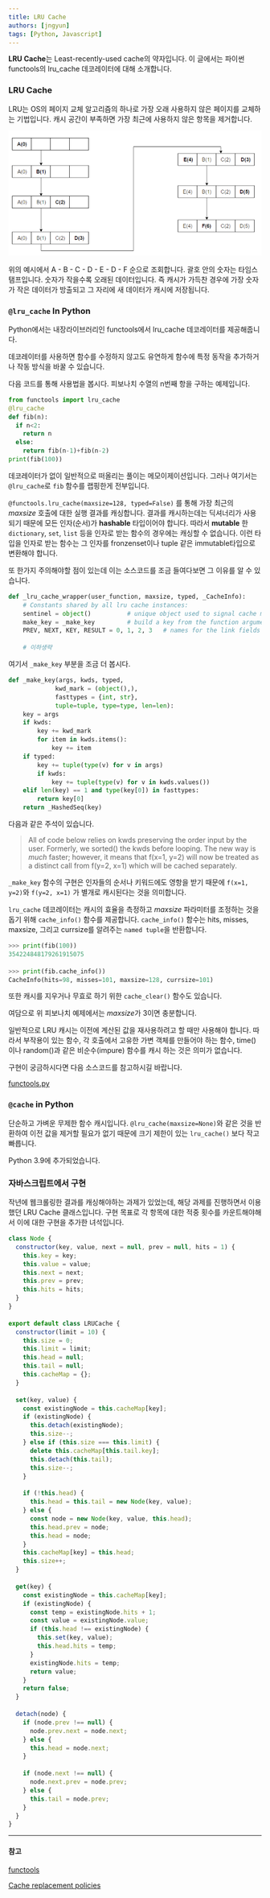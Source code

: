 ```yaml
---
title: LRU Cache
authors: [jngyun]
tags: [Python, Javascript]
---
```


**LRU Cache**는 Least-recently-used cache의 약자입니다. 이 글에서는 파이썬 functools의 lru_cache 데코레이터에 대해 소개합니다.

<!--truncate-->

### LRU Cache

LRU는 OS의 페이지 교체 알고리즘의 하나로 가장 오래 사용하지 않은 페이지를 교체하는 기법입니다. 캐시 공간이 부족하면 가장 최근에 사용하지 않은 항목을 제거합니다.

![lru_cache](./lru_cache.png)

위의 예시에서 A - B - C - D - E - D - F 순으로 조회합니다. 괄호 안의 숫자는 타임스탬프입니다. 숫자가 작을수록 오래된 데이터입니다. 즉 캐시가 가득찬 경우에 가장 숫자가 작은 데이터가 방출되고 그 자리에 새 데이터가 캐시에 저장됩니다.

### `@lru_cache` In Python

Python에서는 내장라이브러리인 functools에서 lru_cache 데코레이터를 제공해줍니다.

데코레이터를 사용하면 함수를 수정하지 않고도 유연하게 함수에 특정 동작을 추가하거나 작동 방식을 바꿀 수 있습니다.

다음 코드를 통해 사용법을 봅시다. 피보나치 수열의 n번째 항을 구하는 예제입니다.

```python
from functools import lru_cache
@lru_cache
def fib(n):
  if n<2:
    return n
  else:
    return fib(n-1)+fib(n-2)
print(fib(100))
```

데코레이터가 없이 일반적으로 떠올리는 풀이는 메모이제이션입니다. 그러나 여기서는 `@lru_cache`로 `fib` 함수를 랩핑한게 전부입니다.

`@functools.lru_cache(maxsize=128, typed=False)` 를 통해 가장 최근의 _maxsize_ 호출에 대한 실행 결과를 캐싱합니다. 결과를 캐시하는데는 딕셔너리가 사용되기 때문에 모든 인자(순서)가 **hashable** 타입이어야 합니다. 따라서 **mutable** 한 `dictionary`, `set`, `list` 등을 인자로 받는 함수의 경우에는 캐싱할 수 없습니다. 이런 타입을 인자로 받는 함수는 그 인자를 fronzenset이나 tuple 같은 immutable타입으로 변환해야 합니다.

또 한가지 주의해야할 점이 있는데 이는 소스코드를 조금 들여다보면 그 이유를 알 수 있습니다.

```python
def _lru_cache_wrapper(user_function, maxsize, typed, _CacheInfo):
    # Constants shared by all lru cache instances:
    sentinel = object()          # unique object used to signal cache misses
    make_key = _make_key         # build a key from the function arguments
    PREV, NEXT, KEY, RESULT = 0, 1, 2, 3   # names for the link fields

    # 이하생략
```

여기서 `_make_key` 부분을 조금 더 봅시다.

```python
def _make_key(args, kwds, typed,
             kwd_mark = (object(),),
             fasttypes = {int, str},
             tuple=tuple, type=type, len=len):
    key = args
    if kwds:
        key += kwd_mark
        for item in kwds.items():
            key += item
    if typed:
        key += tuple(type(v) for v in args)
        if kwds:
            key += tuple(type(v) for v in kwds.values())
    elif len(key) == 1 and type(key[0]) in fasttypes:
        return key[0]
    return _HashedSeq(key)
```

다음과 같은 주석이 있습니다.

> All of code below relies on kwds preserving the order input by the user. Formerly, we sorted() the kwds before looping. The new way is _much_ faster; however, it means that f(x=1, y=2) will now be treated as a distinct call from f(y=2, x=1) which will be cached separately.

`_make_key` 함수의 구현은 인자들의 순서나 키워드에도 영항을 받기 때문에 `f(x=1, y=2)`와 `f(y=2, x=1)` 가 별개로 캐시된다는 것을 의미합니다.

`lru_cache` 데코레이터는 캐시의 효율을 측정하고 _maxsize_ 파라미터를 조정하는 것을 돕기 위해 `cache_info()` 함수를 제공합니다. `cache_info()` 함수는 hits, misses, maxsize, 그리고 currsize를 알려주는 `named tuple`을 반환합니다.

```python
>>> print(fib(100))
354224848179261915075

>>> print(fib.cache_info())
CacheInfo(hits=98, misses=101, maxsize=128, currsize=101)
```

또한 캐시를 지우거나 무효로 하기 위한 `cache_clear()` 함수도 있습니다.

여담으로 위 피보나치 예제에서는 *maxsize*가 3이면 충분합니다.

일반적으로 LRU 캐시는 이전에 계산된 값을 재사용하려고 할 때만 사용해야 합니다. 따라서 부작용이 있는 함수, 각 호출에서 고유한 가변 객체를 만들어야 하는 함수, time()이나 random()과 같은 비순수(impure) 함수를 캐시 하는 것은 의미가 없습니다.

구현이 궁금하시다면 다음 소스코드를 참고하시길 바랍니다.

[functools.py](https://github.com/python/cpython/blob/3.10/Lib/functools.py#L525)

### `@cache` in Python

단순하고 가벼운 무제한 함수 캐시입니다. `@lru_cache(maxsize=None)`와 같은 것을 반환하여 이전 값을 제거할 필요가 없기 때문에 크기 제한이 있는 `lru_cache()` 보다 작고 빠릅니다.

Python 3.9에 추가되었습니다.

### 자바스크립트에서 구현

작년에 웹크롤링한 결과를 캐싱해야하는 과제가 있었는데, 해당 과제를 진행하면서 이용했던 LRU Cache 클래스입니다. 구현 목표로 각 항목에 대한 적중 횟수를 카운트해야해서 이에 대한 구현을 추가한 녀석입니다.

```javascript
class Node {
  constructor(key, value, next = null, prev = null, hits = 1) {
    this.key = key;
    this.value = value;
    this.next = next;
    this.prev = prev;
    this.hits = hits;
  }
}

export default class LRUCache {
  constructor(limit = 10) {
    this.size = 0;
    this.limit = limit;
    this.head = null;
    this.tail = null;
    this.cacheMap = {};
  }

  set(key, value) {
    const existingNode = this.cacheMap[key];
    if (existingNode) {
      this.detach(existingNode);
      this.size--;
    } else if (this.size === this.limit) {
      delete this.cacheMap[this.tail.key];
      this.detach(this.tail);
      this.size--;
    }

    if (!this.head) {
      this.head = this.tail = new Node(key, value);
    } else {
      const node = new Node(key, value, this.head);
      this.head.prev = node;
      this.head = node;
    }
    this.cacheMap[key] = this.head;
    this.size++;
  }

  get(key) {
    const existingNode = this.cacheMap[key];
    if (existingNode) {
      const temp = existingNode.hits + 1;
      const value = existingNode.value;
      if (this.head !== existingNode) {
        this.set(key, value);
        this.head.hits = temp;
      }
      existingNode.hits = temp;
      return value;
    }
    return false;
  }

  detach(node) {
    if (node.prev !== null) {
      node.prev.next = node.next;
    } else {
      this.head = node.next;
    }

    if (node.next !== null) {
      node.next.prev = node.prev;
    } else {
      this.tail = node.prev;
    }
  }
}
```

---

#### 참고

[functools](https://docs.python.org/3/library/functools.html)

[Cache replacement policies](https://en.wikipedia.org/wiki/Cache_replacement_policies)
